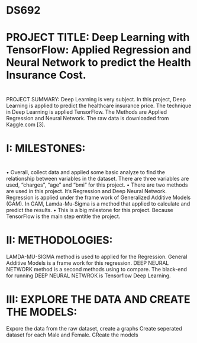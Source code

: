 # DS692
# PROJECT TITLE: Deep Learning with TensorFlow: Applied Regression and Neural Network to predict the Health Insurance Cost.
#
#
PROJECT SUMMARY: 
Deep Learning is very subject. In this project, Deep Learning is applied to predict the healthcare insurance price. The technique in Deep Learning is applied TensorFlow. The Methods are Applied Regression and Neural Network. The raw data is downloaded from Kaggle.com [3].
#
#
# I: MILESTONES: 
# 
 •	Overall, collect data and applied some basic analyze to find the relationship between variables in the dataset.  There are three variables are used, “charges”, “age” and “bmi” for this project.
 •	There are two methods are used in this project. It’s Regression and Deep Neural Network.  Regression is applied under the frame work of Generalized Additive Models (GAM).  In GAM, Lamda-Mu-Sigma is a method that applied to calculate and predict the results.
 •	This is a big milestone for this project.  Because TensorFlow is the main step entitle the project. 
#
# II: METHODOLOGIES:
LAMDA-MU-SIGMA method is used to applied for the Regression.  General Additive Models is a frame work for this regression.
DEEP NEURAL NETWORK method is a second methods using to compare. The black-end for running DEEP NEURAL NETWROK is Tensorflow Deep Learning.
#
# III: EXPLORE THE DATA AND CREATE THE MODELS:
Expore the data from the raw dataset, create a graphs
Create seperated dataset for each Male and Female.
CReate the models


